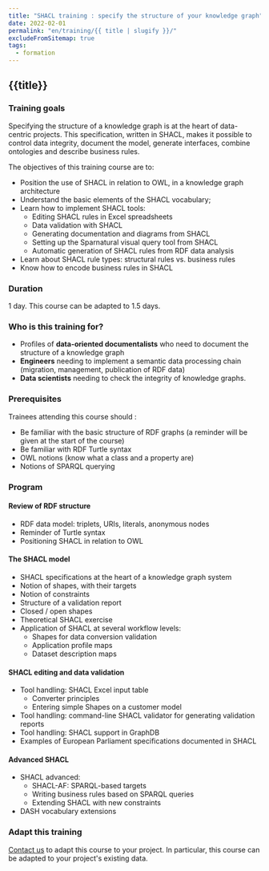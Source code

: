 ```yaml
---
title: "SHACL training : specify the structure of your knowledge graph"
date: 2022-02-01
permalink: "en/training/{{ title | slugify }}/"
excludeFromSitemap: true
tags:
  - formation
---
```


## {{title}}

### Training goals

Specifying the structure of a knowledge graph is at the heart of data-centric projects. This specification, written in SHACL, makes it possible to control data integrity, document the model, generate interfaces, combine ontologies and describe business rules.

The objectives of this training course are to:

- Position the use of SHACL in relation to OWL, in a knowledge graph architecture
- Understand the basic elements of the SHACL vocabulary;
- Learn how to implement SHACL tools:
    - Editing SHACL rules in Excel spreadsheets
    - Data validation with SHACL
    - Generating documentation and diagrams from SHACL
    - Setting up the Sparnatural visual query tool from SHACL
    - Automatic generation of SHACL rules from RDF data analysis
- Learn about SHACL rule types: structural rules vs. business rules
- Know how to encode business rules in SHACL


### Duration

1 day. This course can be adapted to 1.5 days.

### Who is this training for?

- Profiles of **data-oriented documentalists** who need to document the structure of a knowledge graph
- **Engineers** needing to implement a semantic data processing chain (migration, management, publication of RDF data)
- **Data scientists** needing to check the integrity of knowledge graphs.

### Prerequisites

Trainees attending this course should :
  
  - Be familiar with the basic structure of RDF graphs (a reminder will be given at the start of the course)
  - Be familiar with RDF Turtle syntax
  - OWL notions (know what a class and a property are)
  - Notions of SPARQL querying


### Program

#### Review of RDF structure

- RDF data model: triplets, URIs, literals, anonymous nodes
- Reminder of Turtle syntax
- Positioning SHACL in relation to OWL

#### The SHACL model

- SHACL specifications at the heart of a knowledge graph system
- Notion of shapes, with their targets
- Notion of constraints 
- Structure of a validation report
- Closed / open shapes
- Theoretical SHACL exercise
- Application of SHACL at several workflow levels:
  - Shapes for data conversion validation
  - Application profile maps
  - Dataset description maps

#### SHACL editing and data validation

- Tool handling: SHACL Excel input table
  - Converter principles
  - Entering simple Shapes on a customer model
- Tool handling: command-line SHACL validator for generating validation reports
- Tool handling: SHACL support in GraphDB
- Examples of European Parliament specifications documented in SHACL

#### Advanced SHACL

- SHACL advanced:
  - SHACL-AF: SPARQL-based targets
  - Writing business rules based on SPARQL queries
  - Extending SHACL with new constraints
- DASH vocabulary extensions


### Adapt this training

[Contact us](https://sparna.fr/contact/) to adapt this course to your project. In particular, this course can be adapted to your project's existing data.


